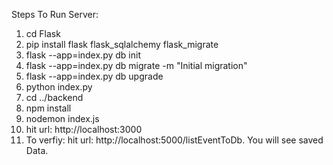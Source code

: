 Steps To Run Server:
1. cd Flask
2. pip install flask flask_sqlalchemy flask_migrate
3. flask --app=index.py db init
4. flask --app=index.py db migrate -m "Initial migration"
5. flask --app=index.py db upgrade
6. python index.py
7. cd ../backend
8. npm install
9. nodemon index.js
10. hit url: http://localhost:3000
11. To verfiy: hit url: http://localhost:5000/listEventToDb. You will see saved Data.